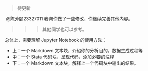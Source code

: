 
> 待更新

 @陈芳颐23327011 我帮你做了一些修改，你继续完善其他内容。

>>> 其他同学也可以参考。

总体上，需要理解 Jupyter Notebook 的使用方法：

- 上：一个 Markdown 文本块，介绍你的分析目的，数据生成过程等
- 中：一个 Stata 代码块，呈现代码，添加必要的注释
- 下：一个 Markdown 文本块，解释上一个代码块中输出的结果。
